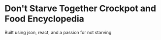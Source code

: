 # Don't Starve Together Crockpot and Food Encyclopedia

Built using json, react, and a passion for not starving
